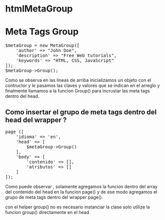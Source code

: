 # htmlMetaGroup

<h1>Meta Tags Group</h1>

<pre>
$metaGroup = new MetaGroup([
    'author' => "John Doe",
    'description' => "Free Web tutorials",
    'keywords' => "HTML, CSS, JavaScript"
]);
$metaGroup->Group();
</pre>

<p>
Como se observa en las lineas de arriba
inicializamos un objeto con el contructor
y le pasamos las claves y valores que 
se indican en el arreglo y finalmente
llamamos a la funcion Group() para 
incrustar las meta tags dentro del head.
</p>

<h2>Como insertar el grupo de meta tags dentro del head del wrapper ? </h2>

<pre>
page ([
    'idioma' => 'en',
    'head' => [
        $metaGroup->Group()
    ],
    'body' => [
        'contenido' => [],
        'atributos' => []
    ]
]);
</pre>

<p>
Como puede observar ,
solamente agregamos 
la funcion dentro del array
del contenido del head en la funcion page()
y de ese modo agregamos el grupo de meta tags 
dentro del wrapper page().
</p>

<p>
    con el helper group() 
    no es necesario instanciar la clase
    solo utilize la funcion group()
    directamente en el head
</p>